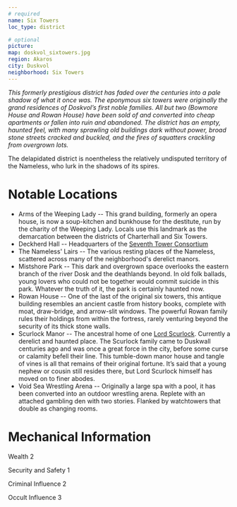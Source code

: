 ```yaml
---
# required
name: Six Towers
loc_type: district

# optional
picture:
map: doskvol_sixtowers.jpg
region: Akaros
city: Duskvol
neighborhood: Six Towers
---
```


*This formerly prestigious district has faded over the centuries into a pale shadow of what it once was. The eponymous six towers were originally the grand residences of Doskvol’s first noble families. All but two (Bowmore House and Rowan House) have been sold of and converted into cheap apartments or fallen into ruin and abandoned. The district has an empty, haunted feel, with many sprawling old buildings dark without power, broad stone streets cracked and buckled, and the fires of squatters crackling from overgrown lots.*

The delapidated district is noentheless the relatively undisputed territory of the Nameless, who lurk in the shadows of its spires. 

# Notable Locations 
* Arms of the Weeping Lady -- This grand building, formerly an opera house, is now a soup-kitchen and bunkhouse for the destitute, run by the charity of the Weeping Lady. Locals use this landmark as the demarcation between the districts of Charterhall and Six Towers. 
* Deckherd Hall -- Headquarters of the [Seventh Tower Consortium](../organizations/SeventhTower)
* The Nameless' Lairs -- The various resting places of the Nameless, scattered across many of the neighborhood's derelict manors.
* Mistshore Park -- This dark and overgrown space overlooks the eastern branch of the river Dosk and the deathlands beyond. In old folk ballads, young lovers who could not be together would commit suicide in this park. Whatever the truth of it, the park is certainly haunted now.
* Rowan House -- One of the last of the original six towers, this antique building resembles an ancient castle from history books, complete with moat, draw-bridge, and arrow-slit windows. The powerful Rowan family rules their holdings from within the fortress, rarely venturing beyond the security of its thick stone walls.
* Scurlock Manor -- The ancestral home of one [Lord Scurlock](../characters/Scurlock). Currently a derelict and haunted place. The Scurlock family came to Duskwall centuries ago and was once a great force in the city, before some curse or calamity befell their line. This tumble-down manor house and tangle of vines is all that remains of their original fortune. It’s said that a young nephew or cousin still resides there, but Lord Scurlock himself has moved on to finer abodes.
* Void Sea Wrestling Arena -- Originally a large spa with a pool, it has been converted into an outdoor wrestling arena. Replete with an attached gambling den with two stories. Flanked by watchtowers that double as changing rooms. 

# Mechanical Information
Wealth 2

Security and Safety 1

Criminal Influence 2

Occult Influence 3